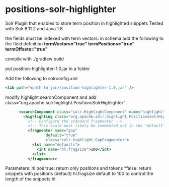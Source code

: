# positions-solr-highlighter
Solr Plugin that enables to store term position in highlighted snippets
Tested with Solr 8.11.2 and Java 1.8

the fields must be indexed with term vectors: in schema add the following to the field definition **termVectors="true" termPositions="true" termOffsets="true"**

compile with ./gradlew build

put position-highlighter-1.0.jar in a folder

Add the following to solrconfig.xml
```xml
<lib path="<path to jar>/position-highlighter-1.0.jar" />
```

modify highlight searchComponent and add class="org.apache.solr.highlight.PositionsSolrHighlighter"
```xml
      <searchComponent class="solr.HighlightComponent" name="highlight">
        <highlighting class="org.apache.solr.highlight.PositionsSolrHighlighter">
          <!-- Configure the standard fragmenter -->
          <!-- This could most likely be commented out in the "default" case -->
          <fragmenter name="gap"
                  default="true"
                  class="solr.highlight.GapFragmenter">
            <lst name="defaults">
              <int name="hl.fragsize">100</int>
            </lst>
          </fragmenter>
```

Parameters:
 hl.pos
      true:  return only positions and tokens
     *false: return snippets with positions (default)
 hl.fragsize default to 100 to control the length of the snippets
 hl.
